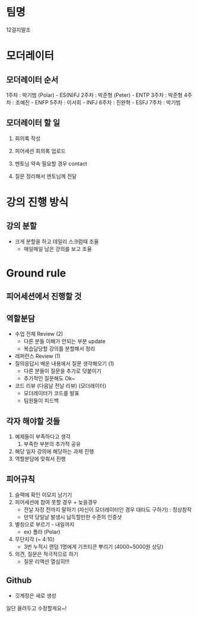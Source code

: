 # 팀명

12걸지말조

# 모더레이터

## 모더레이터 순서

1주차 : 박기범 (Polar) - ES(N)FJ
2주차 : 박준형 (Peter) - ENTP
3주차 : 박준형
4주차 : 조예진 - ENFP
5주차 : 이서희 - INFJ
6주차 : 진완혁 - ESFJ
7주차 : 박기범

## 모더레이터 할 일

1. 회의록 작성

2. 피어세션 회의록 업로드

3. 멘토님 약속 필요할 경우 contact
4. 질문 정리해서 멘토님께 전달

# 강의 진행 방식

## 강의 분할

- 크게 분할을 하고 데일리 스크럼때 조율
  - 매일매일 남은 강의를 보고 조율

# Ground rule

## 피어세션에서 진행할 것

## 역할분담

- 수업 전체 Review (2)
  - 다른 분들 이해가 안되는 부분 update
  - 복습담당할 강의를 분할해서 정리
- 레퍼런스 Review (1)
- 질의응답시 배운 내용에서 질문 생각해오기 (1)
  - 다른 분들이 질문을 추가로 덧붙이기
  - 추가적인 질문해도 Ok~
- 코드 리뷰 (다음날 전날 리뷰) (모더레이터)
  - 모더레이터가 코드를 발표
  - 팀원들이 피드백

## 각자 해야할 것들

1. 예제들이 부족하다고 생각 
   1. 부족한 부분의 추가적 공유
2. 해당 일자 강의에 해당하는 과제 진행
3. 역할분담에 맞춰서 진행

## 피어규칙

1. 슬랙에 확인 이모지 남기기
2. 피어세션에 참여 못할 경우 + 늦을경우 
   - 전날 자정 전까지 말하기 (자신이 모더레이터인 경우 대타도 구하기) : 정상참작
   - 만약 당일날 발생시 납득할만한 수준의 인증샷
3. 별칭으로 부르기 - 내일까지
   - ex) 폴라 (Polar)
4. 무단지각 (~ 4:10)
   - 3번 누적시 랜덤 1명에게 기프티콘 뿌리기 (4000~5000원 상당)
5. 의견, 질문은 적극적으로 하기
   - 질문 리액션 열심히!!!

## Github

- 깃계정은 새로 생성

일단 올려두고 수정할게요~!